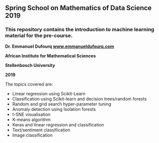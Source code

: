 ## Spring School on Mathematics of Data Science 2019

### This repository contains the introduction to machine learning material for the pre-course.

**Dr. Emmanuel Dufourq www.emmanueldufourq.com**

**African Institute for Mathematical Sciences**

**Stellenbosch University**

**2019**

The topics covered are:

* Linear regression using Scikit-Learn
* Classification using Scikit-learn and decision trees/random forests
* Random and grid search hyper-parameter tuning
* Anomaly detection using Isolation forests
* t-SNE visualisation
* K-means algorithm
* Keras and linear regression and classification
* Text/sentiment classification
* Image classification
